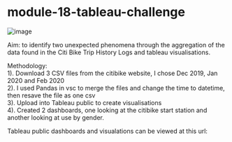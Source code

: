 # module-18-tableau-challenge

![image](https://github.com/RLButch/module-18-tableau-challenge/assets/122842203/c97c2143-0879-4f1e-981a-826af133f5e8)

Aim: to identify two unexpected phenomena through the aggregation of the data found in the Citi Bike Trip History Logs and tableau visualisations.

Methodology:     
1). Download 3 CSV files from the citibike website, I chose Dec 2019, Jan 2020 and Feb 2020    
2). I used Pandas in vsc to merge the files and change the time to datetime, then resave the file as one csv    
3). Upload into Tableau public to create visualisations    
4). Created 2 dashboards, one looking at the citibike start station and another looking at use by gender.    

Tableau public dashboards and visualations can be viewed at this url: 
